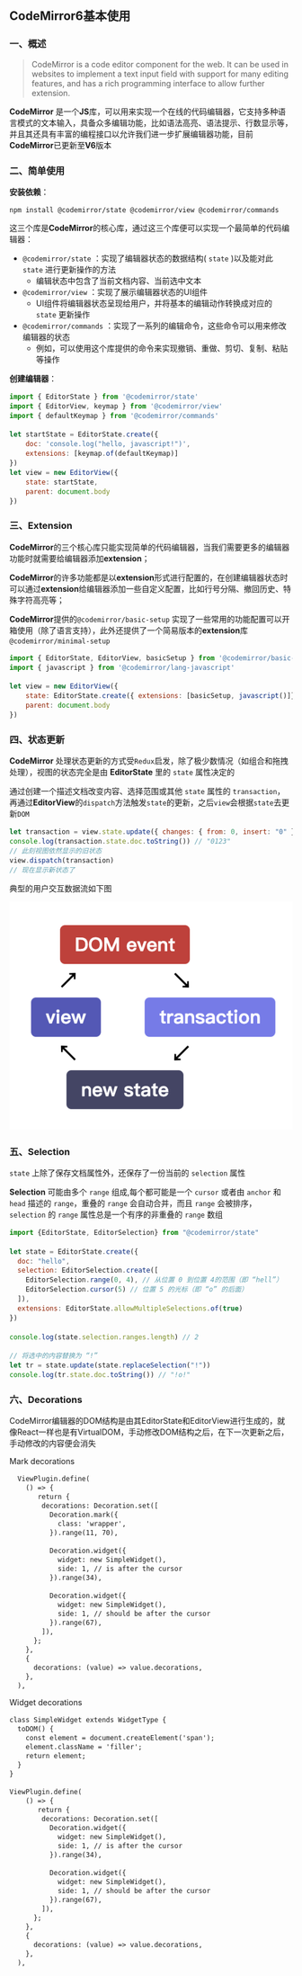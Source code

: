 ## CodeMirror6基本使用

### 一、概述

> CodeMirror is a code editor component for the web. It can be used in websites to implement a text input field with support for many editing features, and has a rich programming interface to allow further extension.

**CodeMirror** 是一个**JS**库，可以用来实现一个在线的代码编辑器，它支持多种语言模式的文本输入，具备众多编辑功能，比如语法高亮、语法提示、行数显示等，并且其还具有丰富的编程接口以允许我们进一步扩展编辑器功能，目前**CodeMirror**已更新至**V6**版本

### 二、简单使用

**安装依赖**：

```shell
npm install @codemirror/state @codemirror/view @codemirror/commands
```

这三个库是**CodeMirror**的核心库，通过这三个库便可以实现一个最简单的代码编辑器：

- `@codemirror/state` ：实现了编辑器状态的数据结构( `state` )以及能对此 `state` 进行更新操作的方法
  - 编辑状态中包含了当前文档内容、当前选中文本
- `@codemirror/view` ：实现了展示编辑器状态的UI组件
  - UI组件将编辑器状态呈现给用户，并将基本的编辑动作转换成对应的 `state` 更新操作
- `@codemirror/commands` ：实现了一系列的编辑命令，这些命令可以用来修改编辑器的状态
  - 例如，可以使用这个库提供的命令来实现撤销、重做、剪切、复制、粘贴等操作

**创建编辑器**：

```js
import { EditorState } from '@codemirror/state'
import { EditorView, keymap } from '@codemirror/view'
import { defaultKeymap } from '@codemirror/commands'

let startState = EditorState.create({
    doc: 'console.log("hello, javascript!")',
    extensions: [keymap.of(defaultKeymap)]
})
let view = new EditorView({
    state: startState,
    parent: document.body
})
```

### 三、Extension

**CodeMirror**的三个核心库只能实现简单的代码编辑器，当我们需要更多的编辑器功能时就需要给编辑器添加**extension**；

**CodeMirror**的许多功能都是以**extension**形式进行配置的，在创建编辑器状态时可以通过**extension**给编辑器添加一些自定义配置，比如行号分隔、撤回历史、特殊字符高亮等；

**CodeMirror**提供的`@codemirror/basic-setup` 实现了一些常用的功能配置可以开箱使用（除了语言支持），此外还提供了一个简易版本的**extension**库`@codemirror/minimal-setup` 

```js
import { EditorState, EditorView, basicSetup } from '@codemirror/basic-setup'
import { javascript } from '@codemirror/lang-javascript'

let view = new EditorView({
    state: EditorState.create({ extensions: [basicSetup, javascript()]}),
    parent: document.body
})

```

### 四、状态更新

**CodeMirror** 处理状态更新的方式受`Redux`启发，除了极少数情况（如组合和拖拽处理），视图的状态完全是由 **EditorState** 里的 `state` 属性决定的

通过创建一个描述文档改变内容、选择范围或其他 `state` 属性的 `transaction`，再通过**EditorView**的`dispatch`方法触发`state`的更新，之后`view`会根据`state`去更新`DOM`

```js
let transaction = view.state.update({ changes: { from: 0, insert: "0" }})
console.log(transaction.state.doc.toString()) // "0123"
// 此刻视图依然显示的旧状态
view.dispatch(transaction)
// 现在显示新状态了
```

典型的用户交互数据流如下图

![image-20240205164433480](https://raw.githubusercontent.com/wanglufei561/picture_repo/master/assets/202402051644817.png)

### 五、Selection

`state` 上除了保存文档属性外，还保存了一份当前的 `selection` 属性

**Selection** 可能由多个 `range` 组成,每个都可能是一个 `cursor` 或者由 `anchor` 和 `head` 描述的 `range`，重叠的 `range` 会自动合并，而且 `range` 会被排序，`selection` 的 `range` 属性总是一个有序的非重叠的 `range` 数组

```js
import {EditorState, EditorSelection} from "@codemirror/state"

let state = EditorState.create({
  doc: "hello",
  selection: EditorSelection.create([
    EditorSelection.range(0, 4), // 从位置 0 到位置 4的范围（即 “hell”）
    EditorSelection.cursor(5) // 位置 5 的光标（即 “o” 的后面）
  ]),
  extensions: EditorState.allowMultipleSelections.of(true)
})

console.log(state.selection.ranges.length) // 2

// 将选中的内容替换为 “!”
let tr = state.update(state.replaceSelection("!"))
console.log(tr.state.doc.toString()) // "!o!"
```

### 六、Decorations

CodeMirror编辑器的DOM结构是由其EditorState和EditorView进行生成的，就像React一样也是有VirtualDOM，手动修改DOM结构之后，在下一次更新之后，手动修改的内容便会消失

Mark decorations 

```tsx
  ViewPlugin.define(
    () => {
       return {
        decorations: Decoration.set([
          Decoration.mark({
            class: 'wrapper',
          }).range(11, 70),

          Decoration.widget({
            widget: new SimpleWidget(),
            side: 1, // is after the cursor
          }).range(34),

          Decoration.widget({
            widget: new SimpleWidget(),
            side: 1, // should be after the cursor
          }).range(67),
        ]),
      };
    },
    {
      decorations: (value) => value.decorations,
    },
  ),
```

Widget decorations 

```tsx
class SimpleWidget extends WidgetType {
  toDOM() {
    const element = document.createElement('span');
    element.className = 'filler';
    return element;
  }
}

ViewPlugin.define(
    () => {
       return {
        decorations: Decoration.set([
          Decoration.widget({
            widget: new SimpleWidget(),
            side: 1, // is after the cursor
          }).range(34),

          Decoration.widget({
            widget: new SimpleWidget(),
            side: 1, // should be after the cursor
          }).range(67),
        ]),
      };
    },
    {
      decorations: (value) => value.decorations,
    },
  ),
```